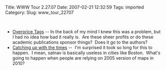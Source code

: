 Title: WWW Tour 2.27.07
Date: 2007-02-21 12:32:59
Tags: imported
Category: 
Slug: www_tour_22707

<br />
<ul>
    <li><a title="disturbing..." href="http://mako.cc/fun/overpricetags/">Overprice Tags</a> -- In the back of my mind I knew this was a problem, but I had no idea how bad it really is.&nbsp; Are these sheer profits or do these academic publications sponsor things?&nbsp; Does it go to the authors?&nbsp; <br /></li>
    <li><a title="take everything with a helping of salt" href="http://www.mailonsunday.co.uk/pages/live/articles/news/news.html?in_article_id=436983&amp;in_page_id=1770">Catching up with the times</a> --&nbsp; I'm surprised it took so long for this to happen.&nbsp; I mean, satnav is basically useless in cities like Boston.&nbsp; What's going to happen when people are relying on 2005 version of maps in 2010?&nbsp; <br /> </li>
</ul>
